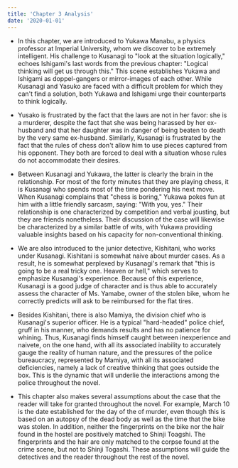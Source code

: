 ```yaml
---
title: 'Chapter 3 Analysis'
date: '2020-01-01'
---
```


- In this chapter, we are introduced to Yukawa Manabu, a physics professor at Imperial University, whom we discover to be extremely intelligent. His challenge to Kusanagi to "look at the situation logically," echoes Ishigami's last words from the previous chapter: "Logical thinking will get us through this." This scene establishes Yukawa and Ishigami as doppel-gangers or mirror-images of each other. While Kusanagi and Yasuko are faced with a difficult problem for which they can't find a solution, both Yukawa and Ishigami urge their counterparts to think logically.

- Yusako is frustrated by the fact that the laws are not in her favor: she is a murderer, despite the fact that she was being harassed by her ex-husband and that her daughter was in danger of being beaten to death by the very same ex-husband. Similarly, Kusanagi is frustrated by the fact that the rules of chess don't allow him to use pieces captured from his opponent. They both are forced to deal with a situation whose rules do not accommodate their desires.

- Between Kusanagi and Yukawa, the latter is clearly the brain in the relationship. For most of the forty minutes that they are playing chess, it is Kusanagi who spends most of the time pondering his next move. When Kusanagi complains that "chess is boring," Yukawa pokes fun at him with a little friendly sarcasm, saying: "With you, yes." Their relationship is one characterized by competition and verbal jousting, but they are friends nonetheless. Their discussion of the case will likewise be characterized by a similar battle of wits, with Yukawa providing valuable insights based on his capacity for non-conventional thinking.

- We are also introduced to the junior detective, Kishitani, who works under Kusanagi. Kishitani is somewhat naive about murder cases. As a result, he is somewhat perplexed by Kusanagi's remark that "this is going to be a real tricky one. Heaven or hell," which serves to emphasize Kusanagi's experience. Because of this experience, Kusanagi is a good judge of character and is thus able to accurately assess the character of Ms. Yamabe, owner of the stolen bike, whom he correctly predicts will ask to be reimbursed for the flat tires.

- Besides Kishitani, there is also Mamiya, the division chief who is Kusanagi's superior officer. He is a typical "hard-headed" police chief, gruff in his manner, who demands results and has no patience for whining. Thus, Kusanagi finds himself caught between inexperience and naivete, on the one hand, with all its associated inability to accurately gauge the reality of human nature, and the pressures of the police bureaucracy, represented by Mamiya, with all its associated deficiencies, namely a lack of creative thinking that goes outside the box. This is the dynamic that will underlie the interactions among the police throughout the novel.

- This chapter also makes several assumptions about the case that the reader will take for granted throughout the novel. For example, March 10 is the date established for the day of the of murder, even though this is based on an autopsy of the dead body as well as the time that the bike was stolen. In addition, neither the fingerprints on the bike nor the hair found in the hostel are positively matched to Shinji Toagshi. The fingerprints and the hair are only matched to the corpse found at the crime scene, but not to Shinji Togashi. These assumptions will guide the detectives and the reader throughout the rest of the novel.